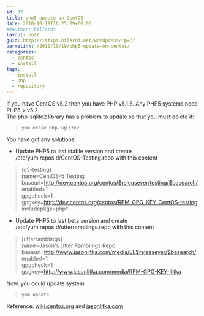 ```yaml
---
id: 37
title: php5 update on CentOS
date: 2010-10-19T16:25:09+00:00
##author: biliards
layout: post
guid: http://ittips.bilardi.net/wordpress/?p=37
permalink: /2010/10/19/php5-update-on-centos/
categories:
  - centos
  - install
tags:
  - install
  - php
  - repository
---
```

If you have CentOS v5.2 then you have PHP v5.1.6. Any PHP5 systems need PHP5 > v5.2.  
The php-sqlite2 library has a problem to update so that you must delete it:  
> `yum erase php-sqlite2`  

You have got any solutions.
- Update PHP5 to last stable version and create /etc/yum.repos.d/CentOS-Testing.repo with this content
> [c5-testing]<br />
name=CentOS-5 Testing<br />
baseurl=http://dev.centos.org/centos/$releasever/testing/$basearch/<br />
enabled=1<br />
gpgcheck=1<br />
gpgkey=http://dev.centos.org/centos/RPM-GPG-KEY-CentOS-testing<br />
includepkgs=php*

- Update PHP5 to last beta version and create /etc/yum.repos.d/utterramblings.repo with this content
> [utterramblings]<br />
name=Jason's Utter Ramblings Repo<br />
baseurl=http://www.jasonlitka.com/media/EL$releasever/$basearch/<br />
enabled=1<br />
gpgcheck=1<br />
gpgkey=http://www.jasonlitka.com/media/RPM-GPG-KEY-jlitka

Now, you could update system:  
> `yum update`

Reference: [wiki.centos.org](http://wiki.centos.org/HowTos/PHP_5.1_To_5.2) and [jasonlitka.com](http://www.jasonlitka.com/yum-repository/)
